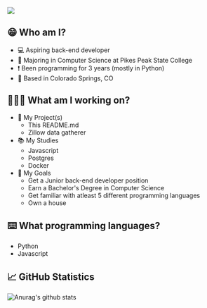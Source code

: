 ![](https://komarev.com/ghpvc/?username=andrew-programs&color=blue)
## 😁 Who am I? ##
- 💻 Aspiring back-end developer
- 📖 Majoring in Computer Science at Pikes Peak State College
- ❗️ Been programming for 3 years (mostly in Python)
- 📍 Based in Colorado Springs, CO

## 🧑🏻‍💻 What am I working on? ##
- 📐 My Project(s)
  - This README.md
  - Zillow data gatherer
- 📚 My Studies
  - Javascript
  - Postgres
  - Docker
- 🎯 My Goals
  - Get a Junior back-end developer position
  - Earn a Bachelor's Degree in Computer Science
  - Get familiar with atleast 5 different programming languages
  - Own a house

## ⌨️ What programming languages? ##
- Python
- Javascript

## 📈 GitHub Statistics ##
![Anurag's github stats](https://github-readme-stats.vercel.app/api?username=andrew-programs)
